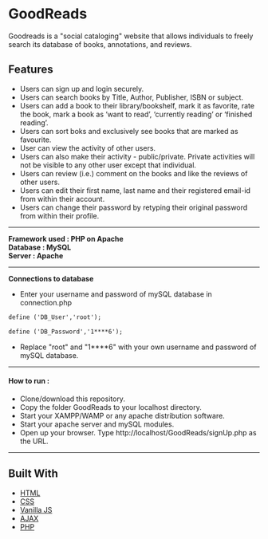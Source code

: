 # GoodReads

Goodreads is a "social cataloging" website that allows individuals to freely search its database of books, annotations, and reviews. 

## Features 

* Users can sign up and login securely.
* Users can search books by Title, Author, Publisher, ISBN or subject. 
* Users can add a book to their library/bookshelf, mark it as favorite, rate the book, mark a book as ‘want to read’, ‘currently reading’ or ‘finished reading’.
* Users can sort boks and exclusively see books that are marked as favourite.
* User can view the activity of other users. 
* Users can also make their activity - public/private. Private activities will not be visible to any other user except that individual.
* Users can review (i.e.) comment on the books and like the reviews of other users.
* Users can edit their first name, last name and their registered email-id from within their account.
* Users can change their password by retyping their original password from within their profile.

----

**Framework used : PHP on Apache**  
**Database 	 : MySQL**  
**Server	 : Apache** 

----

**Connections to database**
* Enter your username and password of mySQL database in connection.php
```html
define ('DB_User','root');
```
```html
define ('DB_Password','1****6');
```
* Replace "root" and "1****6" with your own username and password of mySQL database.

----

#### How to run :

* Clone/download this repository.
* Copy the folder GoodReads to your localhost directory.
* Start your XAMPP/WAMP or any apache distribution software.
* Start your apache server and mySQL modules.
* Open up your browser. Type http://localhost/GoodReads/signUp.php as the URL.

----

## Built With

* [HTML](https://www.w3.org/html/)
* [CSS](https://www.w3.org/Style/CSS/)
* [Vanilla JS](http://vanilla-js.com/)
* [AJAX](https://developer.mozilla.org/en-US/docs/Web/Guide/AJAX)
* [PHP](http://php.net/)
